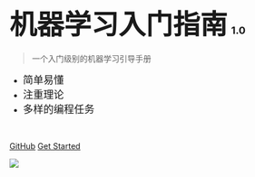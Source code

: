 <!-- _coverpage.md -->

# <font size=10>机器学习入门指南</font> <small><font size=4.5>1.0</font></small>

> 一个入门级别的机器学习引导手册

- <font size=4.5>简单易懂</font>
- <font size=4.5>注重理论</font>
- <font size=4.5>多样的编程任务</font>

<p align="center">
  <a href="https://github.com/LQY-0314"><img src="https://img.shields.io/badge/Github-LQY__0314-A1A1FF?logo=github&logoColor=black&labelColor=white" alt=""></a>
  &nbsp;&nbsp;
  <img src="https://img.shields.io/github/stars/LQY-0314/Docsify-Notebooks" alt=""></a>
  &nbsp;&nbsp;
  <img src="https://img.shields.io/github/license/LQY-0314/Docsify-Notebooks" alt=""></a>
</p>

[GitHub](https://github.com/LQY-0314/Machine-Learning)
[Get Started](/README.md)

<!-- 背景图片 -->
![](https://s1.imagehub.cc/images/2024/05/03/e75903fd07023e7b63d0bc1e66adb8eb.jpeg)